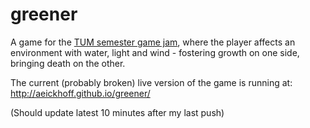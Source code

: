# greener
A game for the [TUM semester game jam](https://www.semestergamejam.de/), where the player affects an environment with water, light and wind - fostering growth on one side, bringing death on the other.

The current (probably broken) live version of the game is running at: http://aeickhoff.github.io/greener/

(Should update latest 10 minutes after my last push)